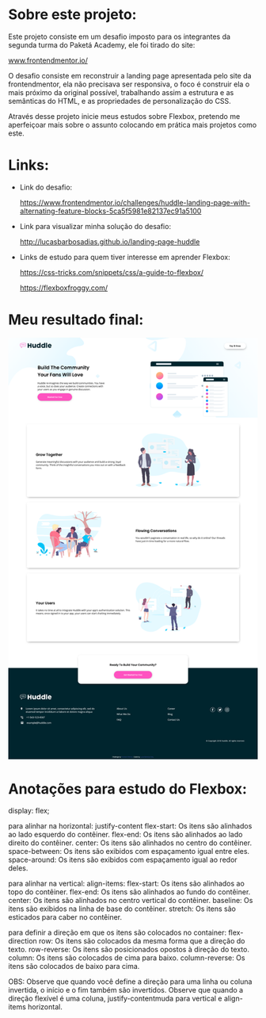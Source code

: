 # Sobre este projeto:

Este projeto consiste em um desafio imposto para os integrantes da segunda turma do Paketá Academy, ele foi tirado do site:

www.frontendmentor.io/

O desafio consiste em reconstruir a landing page apresentada pelo site da frontendmentor, ela não precisava ser responsiva, o foco é construir ela o mais próximo da original possível, trabalhando assim a estrutura e as semânticas do HTML, e as propriedades de personalização do CSS.

Através desse projeto inicie meus estudos sobre Flexbox, pretendo me aperfeiçoar mais sobre o assunto colocando em prática mais projetos como este.

# Links:

* Link do desafio:
    
    https://www.frontendmentor.io/challenges/huddle-landing-page-with-alternating-feature-blocks-5ca5f5981e82137ec91a5100

* Link para visualizar minha solução do desafio:

    http://lucasbarbosadias.github.io/landing-page-huddle

* Links de estudo para quem tiver interesse em aprender Flexbox:

    https://css-tricks.com/snippets/css/a-guide-to-flexbox/

    https://flexboxfroggy.com/
    
# Meu resultado final:

<img src="images/resultado-final.png" alt="Print resultado final">

# Anotações para estudo do Flexbox:

display: flex;

para alinhar na horizontal:
	justify-content
		flex-start: Os itens são alinhados ao lado esquerdo do contêiner.
		flex-end: Os itens são alinhados ao lado direito do contêiner.
		center: Os itens são alinhados no centro do contêiner.
		space-between: Os itens são exibidos com espaçamento igual entre eles.
		space-around: Os itens são exibidos com espaçamento igual ao redor deles.

para alinhar na vertical:
	align-items:
		flex-start: Os itens são alinhados ao topo do contêiner.
		flex-end: Os itens são alinhados ao fundo do contêiner.
		center: Os itens são alinhados no centro vertical do contêiner.
		baseline: Os itens são exibidos na linha de base do contêiner.
		stretch: Os itens são esticados para caber no contêiner.

para definir a direção em que os itens são colocados no container:
	flex-direction
		row: Os itens são colocados da mesma forma que a direção do texto.
		row-reverse: Os itens são posicionados opostos à direção do texto.
		column: Os itens são colocados de cima para baixo.
		column-reverse: Os itens são colocados de baixo para cima.

OBS:
	Observe que quando você define a direção para uma linha ou coluna invertida, o início e o fim também são invertidos.
	Observe que quando a direção flexível é uma coluna, justify-contentmuda para vertical e align-items horizontal.
